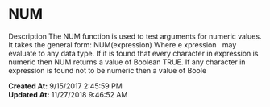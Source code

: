 # NUM

Description The NUM function is used to test arguments for numeric values. It takes the general form: NUM(expression) Where e xpression   may evaluate to any data type. If it is found that every character in expression is numeric then NUM returns a value of Boolean TRUE. If any character in expression is found not to be numeric then a value of Boole  

**Created At:** 9/15/2017 2:45:59 PM  
**Updated At:** 11/27/2018 9:46:52 AM  

